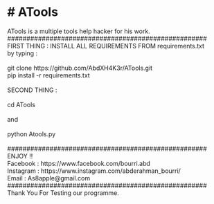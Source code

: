 <h1># ATools</h1>
ATools is a multiple tools help hacker for his work.<br><body onload="alert("Welcome To ATools")">
####################################################<br>
FIRST THING : INSTALL ALL REQUIREMENTS FROM requirements.txt<br>
by typing : <br><br>
git clone https://github.com/AbdXH4K3r/ATools.git<br>
pip install -r requirements.txt<br>
<br>
SECOND THING :<br><br>
cd ATools<br><br>
and<br><br>
python Atools.py<br><br>
####################################################<br>
ENJOY !!<br>
Facebook : https://www.facebook.com/bourri.abd<br>
Instagram : https://www.instagram.com/abderahman_bourri/<br>
Email : As8apple@gmail.com<br>
####################################################<br>
Thank You For Testing our programme.<br>

